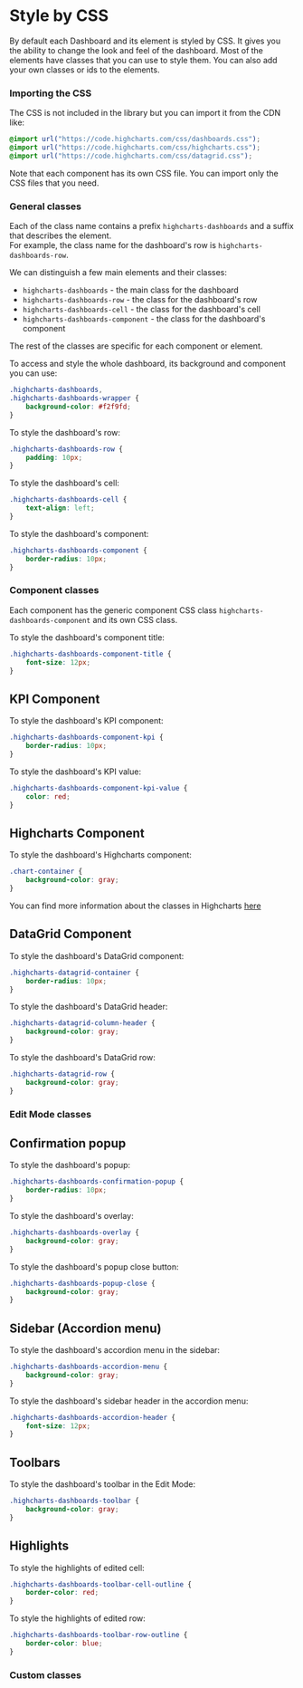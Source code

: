 Style by CSS
===

By default each Dashboard and its element is styled by CSS. It gives you the
ability to change the look and feel of the dashboard. Most of the elements
have classes that you can use to style them. You can also add your own classes
or ids to the elements.


### Importing the CSS
The CSS is not included in the library but you can import it from the CDN like:
```css
@import url("https://code.highcharts.com/css/dashboards.css");
@import url("https://code.highcharts.com/css/highcharts.css");
@import url("https://code.highcharts.com/css/datagrid.css");
```

Note that each component has its own CSS file. You can import only the CSS
files that you need.

### General classes
Each of the class name contains a prefix `highcharts-dashboards` and a suffix that
describes the element.   
For example, the class name for the dashboard's row is `highcharts-dashboards-row`.

We can distinguish a few main elements and their classes:
- `highcharts-dashboards` - the main class for the dashboard
- `highcharts-dashboards-row` - the class for the dashboard's row
- `highcharts-dashboards-cell` - the class for the dashboard's cell
- `highcharts-dashboards-component` - the class for the dashboard's component

The rest of the classes are specific for each component or element.

To access and style the whole dashboard, its background and component you can use:
```css
.highcharts-dashboards,
.highcharts-dashboards-wrapper {
    background-color: #f2f9fd;
}
```

To style the dashboard's row:
```css
.highcharts-dashboards-row {
    padding: 10px;
}
```

To style the dashboard's cell:
```css
.highcharts-dashboards-cell {
    text-align: left;
}
```

To style the dashboard's component:
```css
.highcharts-dashboards-component {
    border-radius: 10px;
}
```

### Component classes
Each component has the generic component CSS class `highcharts-dashboards-component` and its own CSS class.

To style the dashboard's component title:
```css
.highcharts-dashboards-component-title {
    font-size: 12px;
}
```

## KPI Component
To style the dashboard's KPI component:
```css
.highcharts-dashboards-component-kpi {
    border-radius: 10px;
}
```

To style the dashboard's KPI value:
```css
.highcharts-dashboards-component-kpi-value {
    color: red;
}
```

## Highcharts Component
To style the dashboard's Highcharts component:
```css
.chart-container {
    background-color: gray;
}
```

You can find more information about the classes in Highcharts [here](https://www.highcharts.com/docs/chart-design-and-style/style-by-css)
## DataGrid Component
To style the dashboard's DataGrid component:
```css
.highcharts-datagrid-container {
    border-radius: 10px;
}
```

To style the dashboard's DataGrid header:
```css
.highcharts-datagrid-column-header {
    background-color: gray;
}
```

To style the dashboard's DataGrid row:
```css
.highcharts-datagrid-row {
    background-color: gray;
}
```
### Edit Mode classes
## Confirmation popup
To style the dashboard's popup:
```css
.highcharts-dashboards-confirmation-popup {
    border-radius: 10px;
}
```

To style the dashboard's overlay:
```css
.highcharts-dashboards-overlay {
    background-color: gray;
}
```

To style the dashboard's popup close button:
```css
.highcharts-dashboards-popup-close {
    background-color: gray;
}
```

## Sidebar (Accordion menu)

To style the dashboard's accordion menu in the sidebar:
```css
.highcharts-dashboards-accordion-menu {
    background-color: gray;
}
```

To style the dashboard's sidebar header in the accordion menu:
```css
.highcharts-dashboards-accordion-header {
    font-size: 12px;
}
```
## Toolbars

To style the dashboard's toolbar in the Edit Mode:
```css
.highcharts-dashboards-toolbar {
    background-color: gray;
}
```

## Highlights

To style the highlights of edited cell:
```css
.highcharts-dashboards-toolbar-cell-outline {
    border-color: red;
}
```

To style the highlights of edited row:
```css
.highcharts-dashboards-toolbar-row-outline {
    border-color: blue;
}
```

### Custom classes



